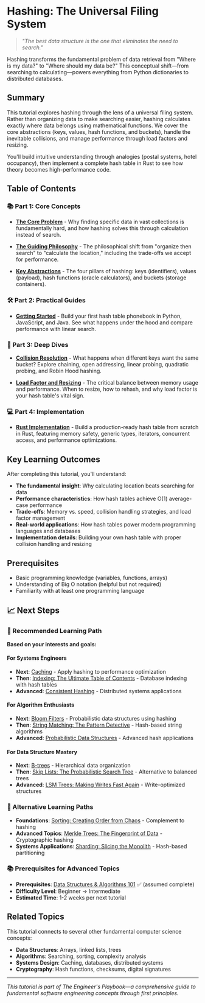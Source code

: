 # Hashing: The Universal Filing System

> *"The best data structure is the one that eliminates the need to search."*

Hashing transforms the fundamental problem of data retrieval from "Where is my data?" to "Where should my data be?" This conceptual shift—from searching to calculating—powers everything from Python dictionaries to distributed databases.

## Summary

This tutorial explores hashing through the lens of a universal filing system. Rather than organizing data to make searching easier, hashing calculates exactly where data belongs using mathematical functions. We cover the core abstractions (keys, values, hash functions, and buckets), handle the inevitable collisions, and manage performance through load factors and resizing.

You'll build intuitive understanding through analogies (postal systems, hotel occupancy), then implement a complete hash table in Rust to see how theory becomes high-performance code.

## Table of Contents

### 📚 Part 1: Core Concepts
- **[The Core Problem](01-concepts-01-the-core-problem.md)** - Why finding specific data in vast collections is fundamentally hard, and how hashing solves this through calculation instead of search.

- **[The Guiding Philosophy](01-concepts-02-the-guiding-philosophy.md)** - The philosophical shift from "organize then search" to "calculate the location," including the trade-offs we accept for performance.

- **[Key Abstractions](01-concepts-03-key-abstractions.md)** - The four pillars of hashing: keys (identifiers), values (payload), hash functions (oracle calculators), and buckets (storage containers).

### 🛠️ Part 2: Practical Guides  
- **[Getting Started](02-guides-01-getting-started.md)** - Build your first hash table phonebook in Python, JavaScript, and Java. See what happens under the hood and compare performance with linear search.

### 🔬 Part 3: Deep Dives
- **[Collision Resolution](03-deep-dive-01-collision-resolution.md)** - What happens when different keys want the same bucket? Explore chaining, open addressing, linear probing, quadratic probing, and Robin Hood hashing.

- **[Load Factor and Resizing](03-deep-dive-02-load-factor-and-resizing.md)** - The critical balance between memory usage and performance. When to resize, how to rehash, and why load factor is your hash table's vital sign.

### 💻 Part 4: Implementation
- **[Rust Implementation](04-rust-implementation.md)** - Build a production-ready hash table from scratch in Rust, featuring memory safety, generic types, iterators, concurrent access, and performance optimizations.

## Key Learning Outcomes

After completing this tutorial, you'll understand:

- **The fundamental insight**: Why calculating location beats searching for data
- **Performance characteristics**: How hash tables achieve O(1) average-case performance
- **Trade-offs**: Memory vs. speed, collision handling strategies, and load factor management  
- **Real-world applications**: How hash tables power modern programming languages and databases
- **Implementation details**: Building your own hash table with proper collision handling and resizing

## Prerequisites

- Basic programming knowledge (variables, functions, arrays)
- Understanding of Big O notation (helpful but not required)
- Familiarity with at least one programming language

## 📈 Next Steps

### 🎯 Recommended Learning Path
**Based on your interests and goals:**

#### For Systems Engineers
- **Next**: [Caching](../caching/README.md) - Apply hashing to performance optimization
- **Then**: [Indexing: The Ultimate Table of Contents](../indexing-the-ultimate-table-of-contents/README.md) - Database indexing with hash tables
- **Advanced**: [Consistent Hashing](../consistent-hashing/README.md) - Distributed systems applications

#### For Algorithm Enthusiasts  
- **Next**: [Bloom Filters](../bloom-filters/README.md) - Probabilistic data structures using hashing
- **Then**: [String Matching: The Pattern Detective](../string-matching-the-pattern-detective/README.md) - Hash-based string algorithms
- **Advanced**: [Probabilistic Data Structures](../probabilistic-data-structures-good-enough-is-perfect/README.md) - Advanced hash applications

#### For Data Structure Mastery
- **Next**: [B-trees](../b-trees/README.md) - Hierarchical data organization
- **Then**: [Skip Lists: The Probabilistic Search Tree](../skip-lists-the-probabilistic-search-tree/README.md) - Alternative to balanced trees
- **Advanced**: [LSM Trees: Making Writes Fast Again](../lsm-trees-making-writes-fast-again/README.md) - Write-optimized structures

### 🔗 Alternative Learning Paths
- **Foundations**: [Sorting: Creating Order from Chaos](../sorting-creating-order-from-chaos/README.md) - Complement to hashing
- **Advanced Topics**: [Merkle Trees: The Fingerprint of Data](../merkle-trees-the-fingerprint-of-data/README.md) - Cryptographic hashing
- **Systems Applications**: [Sharding: Slicing the Monolith](../sharding-slicing-the-monolith/README.md) - Hash-based partitioning

### 📚 Prerequisites for Advanced Topics
- **Prerequisites**: [Data Structures & Algorithms 101](../data-structures-algorithms-101/README.md) ✅ (assumed complete)
- **Difficulty Level**: Beginner → Intermediate
- **Estimated Time**: 1-2 weeks per next tutorial

## Related Topics

This tutorial connects to several other fundamental computer science concepts:
- **Data Structures**: Arrays, linked lists, trees
- **Algorithms**: Searching, sorting, complexity analysis
- **Systems Design**: Caching, databases, distributed systems
- **Cryptography**: Hash functions, checksums, digital signatures

---

*This tutorial is part of The Engineer's Playbook—a comprehensive guide to fundamental software engineering concepts through first principles.*